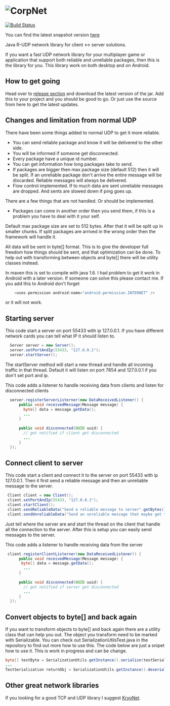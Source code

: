 ![CorpNet](http://www.corpwar.net/wp-content/uploads/2014/10/corpnet.png)
=======

[![Build Status](http://90.230.165.227:7890/buildStatus/icon?job=CorpNet)](http://90.230.165.227:7890/job/CorpNet/)

You can find the latest snapshot version [here](http://90.230.165.227:7890/job/CorpNet/lastBuild/net.corpwar.lib$corpnet/) 

Java R-UDP network library for client <-> server solutions.

If you want a fast UDP network library for your multiplayer game or application that support both reliable and unreliable packages, then this is the library for you.
This library work on both desktop and on Android.

## How to get going

Head over to [release section](https://github.com/CorpWar/CorpNet/releases) and download the latest version of the jar. Add this to your project and you should be good to go. Or just use the source from here to get the latest updates.

## Changes and limitation from normal UDP

There have been some things added to normal UDP to get it more reliable.

- You can send reliable package and know it will be delivered to the other side.
- You will be informed if someone get disconnected.
- Every package have a unique id number.
- You can get information how long packages take to send.
- If packages are bigger then max package size (default 512) then it will be split. If an unreliable package don't arrive the entire message will be discarded. Reliable messages will always be delivered.
- Flow control implemented. If to much data are sent unreliable messages are dropped. And sents are slowed down if ping goes up.
 
There are a few things that are not handled. Or should be implemented.

- Packages can come in another order then you send them, if this is a problem you have to deal with it your self.

Default max package size are set to 512 bytes. After that it will be split up in smaller chunks.
If split packages are arrived in the wrong order then the framework will handle it.

All data will be sent in byte[] format. This is to give the developer full freedom how things should be sent, and that optimization can be done. To help out with transforming between objects and byte[] there will be utility classes instead.

In maven this is set to compile with java 1.6. I had problem to get it work in Android with a later version. If someone can solve this please contact me.
If you add this to Android don't forget 
```Java
    <uses-permission android:name="android.permission.INTERNET" />
 ```
 or it will not work.
 
## Starting server

This code start a server on port 55433 with ip 127.0.0.1. If you have different network cards you can tell what IP it should listen to.

```Java
  Server server = new Server();
  server.setPortAndIp(55433, "127.0.0.1");
  server.startServer();
```

The startServer method will start a new thread and handle all incoming traffic in that thread.
Default it will listen on port 7854 and 127.0.0.1 if you don't set port and ip.

This code adds a listener to handle receiving data from clients and listen for disconnected clients
```Java
  server.registerServerListerner(new DataReceivedListener() {
      public void receivedMessage(Message message) {
        byte[] data = message.getData();
        ...
      }
      
      public void disconnected(UUID uuid) {
        // get notified if client get disconnected
        ...      
      }
  });
```

## Connect client to server

This code start a client and connect it to the server on port 55433 with ip 127.0.0.1.
Then it first send a reliable message and then an unreliable message to the server.
```Java
 Client client = new Client();
 client.setPortAndIp(55433, "127.0.0.1");
 client.startClient();
 client.sendReliableData("Send a reliable message to server".getBytes());
 client.sendUnreliableData("Send an unreliable message that maybe get to the server".getBytes());
```

Just tell where the server are and start the thread on the client that handle all the connection to the server.
After this is setup you can easily send messages to the server.

This code adds a listener to handle receiving data from the server
```Java
 client.registerClientListerner(new DataReceivedListener() {
      public void receivedMessage(Message message) {
       byte[] data = message.getData();
        ...
      }
      
      public void disconnected(UUID uuid) {
        // get notified if server get disconnected
        ...      
      }
  });
```

## Convert objects to byte[] and back again
If you want to transform objects to byte[] and back again there are a utility class that can help you out. The object you transform need to be marked with Serializable. You can check out SerializationUtilsTest.java in the repository to find out more how to use this. The code below are just a snipet how to use it. This is work in progress and can be change.

```Java
byte[] testByte = SerializationUtils.getInstance().serialize(testSerialization);
...
TestSerialization returnObj = SerializationUtils.getInstance().deserialize(testByte);
```

## Other great network libraries
If you looking for a good TCP and UDP library I suggest [KryoNet](https://github.com/EsotericSoftware/kryonet).
